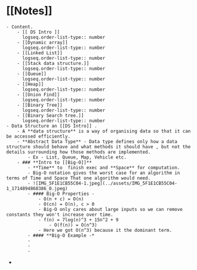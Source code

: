 # [[Notes]]
	- Content.
		- [[ DS Intro ]]
		  logseq.order-list-type:: number
		- [[Dynamic array]]
		  logseq.order-list-type:: number
		- [[Linked List]]
		  logseq.order-list-type:: number
		- [[Stack data structure.]]
		  logseq.order-list-type:: number
		- [[Queue]]
		  logseq.order-list-type:: number
		- [[Heap]]
		  logseq.order-list-type:: number
		- [[Union Find]]
		  logseq.order-list-type:: number
		- [[Binary Tree]]
		  logseq.order-list-type:: number
		- [[Binary Search tree.]]
		  logseq.order-list-type:: number
	- Data Structure an [[DS Intro]] .
		- A **data structure** is a way of organising data so that it can be accessed efficiently.
		- **Abstract Data Type** - Data type defines only how a data structure should behave and what methods it should have , but not the details surrounding how those methods are implemented.
			- Ex - List, Queue, Map, Vehicle etc.
		- ### **Intro to [[Big-O]]**
			- **Time** to  finish exec and **Space** for computation.
			- Big-O notation gives the worst case for an algorithm in terms of Time and Space That one algorithm would need.
			- ![IMG_5F1E1CB55C04-1.jpeg](../assets/IMG_5F1E1CB55C04-1_1714894868386_0.jpeg)
			- #### Big-O Properties -
				- O(n + c) = O(n)
				- O(cn) = O(n), c > 0
				- Big-O only cares about large inputs so we can remove constants they won't increase over time.
				- f(n) = 7log(n)^3 + 15n^2 + 9
					- O(f(n)) = O(n^3)
				- Here we got O(n^3) because it the dominant term.
			- #### **Big-O Example -*
			-
			-
			-
-